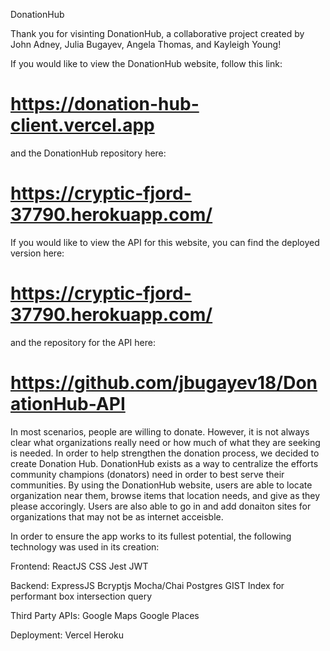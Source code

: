 DonationHub

Thank you for visinting DonationHub, a collaborative project created by John Adney,
Julia Bugayev, Angela Thomas, and Kayleigh Young!

If you would like to view the DonationHub website, follow this link:
# https://donation-hub-client.vercel.app
and the DonationHub repository here:
# https://cryptic-fjord-37790.herokuapp.com/
If you would like to view the API for this website, you can find the deployed version here:
# https://cryptic-fjord-37790.herokuapp.com/
and the repository for the API here:
# https://github.com/jbugayev18/DonationHub-API

In most scenarios, people are willing to donate. However, it is not always clear what organizations
really need or how much of what they are seeking is needed. In order to help strengthen the donation 
process, we decided to create Donation Hub. DonationHub exists as a way to centralize the efforts community
champions (donators) need in order to best serve their communities. By using the DonationHub website, users 
are able to locate organization near them, browse items that location needs, and give as they please accoringly. 
Users are also able to go in and add donaiton sites for organizations that may not be as internet acceisble. 

In order to ensure the app works to its fullest potential, the following technology was used in its creation:

Frontend: 
    ReactJS
    CSS
    Jest
    JWT   

Backend:
    ExpressJS
    Bcryptjs
    Mocha/Chai
    Postgres
        GIST Index for performant box intersection query

Third Party APIs:
    Google Maps
    Google Places

Deployment:
    Vercel 
    Heroku
